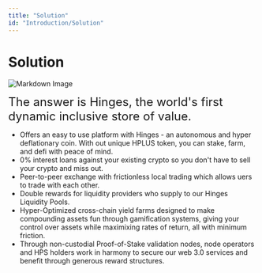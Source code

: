 ```yaml
---
title: "Solution"
id: "Introduction/Solution"
---
```



# Solution

![Markdown Image](https://betterfundraising.com/wp-content/uploads/2019/04/solution-to-problem-2019-Apr23.jpg)


<font size="5"> The answer is Hinges, the world's first dynamic inclusive store of value.</font> 

* Offers an easy to use platform with Hinges - an autonomous and hyper deflationary coin.  With out unique HPLUS token, you can stake, farm, and defi with peace of mind.
* 0% interest loans against your existing crypto so you don't have to sell your crypto and miss out.
* Peer-to-peer exchange with frictionless local trading which allows uers to trade with each other.
* Double rewards for liquidity providers who supply to our Hinges Liquidity Pools. 
* Hyper-Optimized cross-chain yield farms designed to make compounding assets fun through gamification systems, giving your control over assets while maximixing rates of return, all with minimum friction.
* Through non-custodial Proof-of-Stake validation nodes, node operators and HPS holders work in harmony to secure our web 3.0 services and benefit through generous reward structures. 


